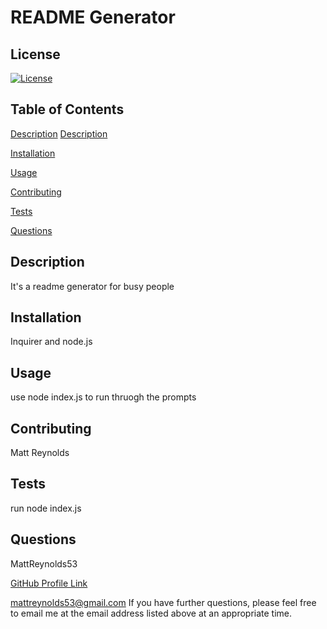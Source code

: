 # README Generator
## License
[![License](https://img.shields.io/badge/License-MIT-blue.svg)](https://opensource.org/licenses/MIT)

## Table of Contents
<a href="description">Description</a>
[Description](#Description)

[Installation](#Installation)

[Usage](#Usage)

[Contributing](#Contributing)

[Tests](#Tests)

[Questions](#Questions)

## Description
It's a readme generator for busy people

## Installation
Inquirer and node.js

## Usage
use node index.js to run thruogh the prompts

## Contributing
Matt Reynolds

## Tests
run node index.js

## Questions
MattReynolds53

<a href="https://github.com/MattReynolds53">GitHub Profile Link</a>


mattreynolds53@gmail.com
If you have further questions, please feel free to email me at the email address listed above at an appropriate time.



